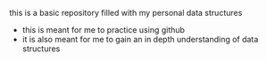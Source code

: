 this is a basic repository filled with my personal data structures
- this is meant for me to practice using github
- it is also meant for me to gain an in depth understanding of data structures

